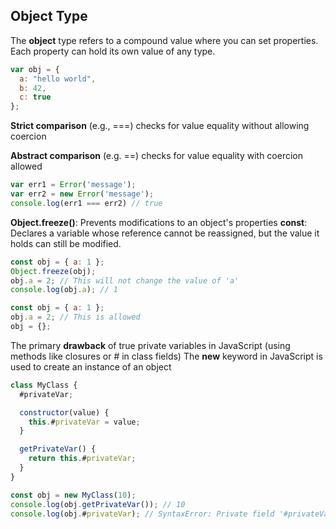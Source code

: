 ## Object Type

The **object** type refers to a compound value where you can set properties. Each property can hold its own value of any type.

```javascript
var obj = {
  a: "hello world",
  b: 42,
  c: true
};
```

**Strict comparison** (e.g., ===) checks for value equality without allowing coercion

**Abstract comparison** (e.g. ==) checks for value equality with coercion allowed
```javascript
var err1 = Error('message');
var err2 = new Error('message');
console.log(err1 === err2) // true
```


**Object.freeze()**: Prevents modifications to an object's properties
**const**: Declares a variable whose reference cannot be reassigned, but the value it holds can still be modified.

```javascript
const obj = { a: 1 };
Object.freeze(obj);
obj.a = 2; // This will not change the value of 'a'
console.log(obj.a); // 1

const obj = { a: 1 };
obj.a = 2; // This is allowed
obj = {};
```


The primary **drawback** of true private variables in JavaScript (using methods like closures or # in class fields)
The **new** keyword in JavaScript is used to create an instance of an object
```javascript
class MyClass {
  #privateVar;

  constructor(value) {
    this.#privateVar = value;
  }

  getPrivateVar() {
    return this.#privateVar;
  }
}

const obj = new MyClass(10);
console.log(obj.getPrivateVar()); // 10
console.log(obj.#privateVar); // SyntaxError: Private field '#privateVar' must be declared in an enclosing class
```